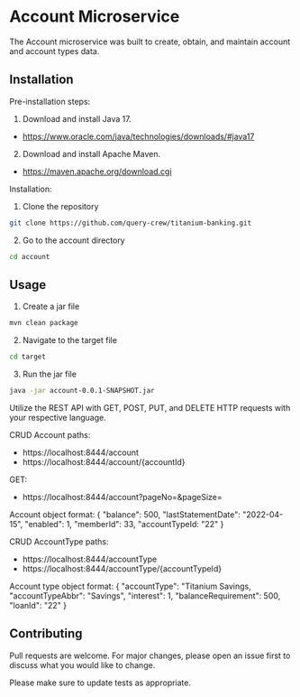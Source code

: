 
# Account Microservice

The Account microservice was built to create, obtain, and maintain account and account types data.

## Installation

Pre-installation steps:
1. Download and install Java 17.
- https://www.oracle.com/java/technologies/downloads/#java17
2. Download and install Apache Maven.
- https://maven.apache.org/download.cgi

Installation:

1. Clone the repository

```bash
git clone https://github.com/query-crew/titanium-banking.git
```
2. Go to the account directory

```bash
cd account
```

## Usage

1. Create a jar file
```bash
mvn clean package
```

2. Navigate to the target file
```bash
cd target
```

3. Run the jar file
```bash
java -jar account-0.0.1-SNAPSHOT.jar
```

Utilize the REST API with GET, POST, PUT, and DELETE HTTP requests with your respective language.

CRUD Account paths:
- https://localhost:8444/account
- https://localhost:8444/account/{accountId}

GET:
- https://localhost:8444/account?pageNo=<number>&pageSize=<number>

Account object format:
{
    "balance": 500,
    "lastStatementDate": "2022-04-15",
    "enabled": 1,
    "memberId": 33,
    "accountTypeId: "22"
}

CRUD AccountType paths:
- https://localhost:8444/accountType
- https://localhost:8444/accountType/{accountTypeId}

Account type object format:
{
    "accountType": "Titanium Savings,
    "accountTypeAbbr": "Savings",
    "interest": 1,
    "balanceRequirement": 500,
    "loanId": "22"
}


## Contributing
Pull requests are welcome. For major changes, please open an issue first to discuss what you would like to change.

Please make sure to update tests as appropriate.
